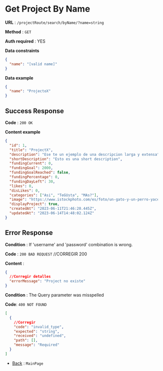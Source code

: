 # Get Project By Name

**URL** : `/projectRoute/search/byName/?name=string`

**Method** : `GET`

**Auth required** : YES

**Data constraints**

```json
{
  "name": "[valid name]"
}
```

**Data example**

```json
{
  "name": "ProjectoX"
}
```

## Success Response

**Code** : `200 OK`

**Content example**

```json
{
  "id": 1,
  "title": "ProjectX",
  "description": "Ese te un ejemplo de una descripcion larga y extensa",
  "shortDescription": "Esto es una short description",
  "fundingCurrent": 0,
  "fundingGoal": 2000,
  "fundingGoalReached": false,
  "fundingPercentage": 0,
  "fundingDayLeft": 30,
  "likes": 0,
  "disLikes": 0,
  "categories": ["Asi", "TeGUsta", "MAs?"],
  "image": "https://www.istockphoto.com/es/foto/un-gato-y-un-perro-yacen-juntos-en-la-cama-mascotas-durmiendo-en-un-acogedor-plaid-gm1385113345-444056757",
  "displayProject": true,
  "createdAt": "2023-06-11T21:46:20.445Z",
  "updatedAt": "2023-06-14T14:48:02.124Z"
}
```

## Error Response

**Condition** : If 'username' and 'password' combination is wrong.

**Code** : `200 BAD REQUEST` //CORREGIR 200

**Content** :

```json
{
  //Corregir detalles
  "errorMessage": "Project no existe"
}
```

**Condition** : The Query parameter was misspelled

**Code**: `400 NOT FOUND`

```json
[
  {
    //Corregir
    "code": "invalid_type",
    "expected": "string",
    "received": "undefined",
    "path": [],
    "message": "Required"
  }
]
```

- [Back](../../readme.md) : `MainPage`
